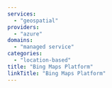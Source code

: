 ```yaml
---
services:
  - "geospatial"
providers:
  - "azure"
domains:
  - "managed service"
categories:
  - "location-based"
title: "Bing Maps Platform"
linkTitle: "Bing Maps Platform"
---
```

